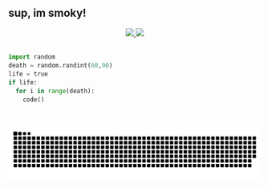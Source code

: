 ## sup, im smoky!
<div align="center">
  <a href="https://github.com/yk0ms">
  <img height="160em" src="https://github-readme-stats.vercel.app/api?username=yk0ms&show_icons=true&theme=github_dark&include_all_commits=true&count_private=true"/>
  <img height="160em" src="https://github-readme-stats.vercel.app/api/top-langs/?username=yk0ms&layout=compact&langs_count=4&theme=github_dark"/>
</div>
  

  ##
 
  ```python
  import random
  death = random.randint(60,90)
  life = true
  if life:
    for i in range(death):
      code()
    
   ```
 
  ##
 
  ![Snake animation](https://github.com/yk0ms/yk0ms/blob/output/github-contribution-grid-snake.svg)
 
</div>
